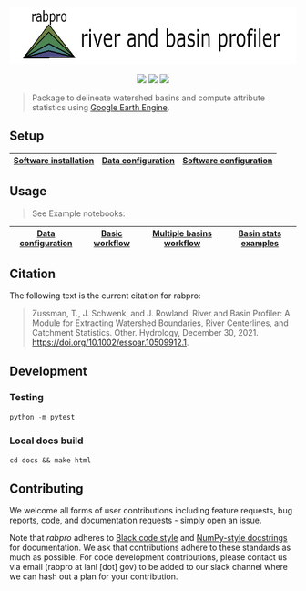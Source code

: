 
<p align="center">
<a href='https:///VeinsOfTheEarth.github.io/rabpro/'><img src="docs/_static/logo_banner.png" height=100/></a>
</p>

<p align="center">  
  <a href=https://github.com/psf/black><img src=https://img.shields.io/badge/code%20style-black-000000.svg></a>
  <a href=https://anaconda.org/conda-forge/rabpro><img src=https://anaconda.org/conda-forge/rabpro/badges/version.svg></a>
  <a href=https://github.com/VeinsOfTheEarth/rabpro/actions/workflows/build.yaml><img src=https://github.com/VeinsOfTheEarth/rabpro/actions/workflows/build.yaml/badge.svg></a>
</p>

> Package to delineate watershed basins and compute attribute statistics using [Google Earth Engine](https://developers.google.com/earth-engine/).

## Setup

|[Software installation](https://veinsoftheearth.github.io/rabpro/install/index.html)|[Data configuration](https://veinsoftheearth.github.io/rabpro/configure/index.html#data)|[Software configuration](https://veinsoftheearth.github.io/rabpro/configure/index.html#software)|
|--|--|--|

## Usage

> See Example notebooks:

|[Data configuration](https://veinsoftheearth.github.io/rabpro/examples/notebooks/downloading_data.html)|[Basic workflow](https://veinsoftheearth.github.io/rabpro/examples/notebooks/basic_example.html)|[Multiple basins workflow](https://veinsoftheearth.github.io/rabpro/examples/notebooks/multiple_basins.html)|[Basin stats examples](https://veinsoftheearth.github.io/rabpro/examples/notebooks/basin_stats.html)|
|--|--|--|--|

## Citation

The following text is the current citation for rabpro:

> Zussman, T., J. Schwenk, and J. Rowland. River and Basin Profiler: A Module for Extracting Watershed Boundaries, River Centerlines, and Catchment Statistics. Other. Hydrology, December 30, 2021. <https://doi.org/10.1002/essoar.10509912.1>.

## Development

### Testing

```python
python -m pytest
```

### Local docs build

```shell
cd docs && make html
```

## Contributing

We welcome all forms of user contributions including feature requests, bug reports, code, and documentation requests - simply open an [issue](https://github.com/VeinsOfTheEarth/rabpro/issues).

Note that *rabpro* adheres to [Black code style](https://black.readthedocs.io/en/stable/) and [NumPy-style docstrings](https://numpydoc.readthedocs.io/en/latest/format.html#docstring-standard) for documentation. We ask that contributions adhere to these standards as much as possible. For code development contributions, please contact us via email (rabpro at lanl [dot] gov) to be added to our slack channel where we can hash out a plan for your contribution.
